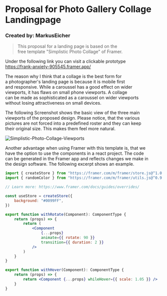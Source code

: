 # Proposal for Photo Gallery Collage Landingpage

### Created by: MarkusEicher

> This proposal for a landing page is based on the  
> free template "Simplistic Photo Collage" of Framer.  

Under the following link you can visit a clickable prototype  
https://frank-anxiety-905545.framer.app/

The reason why I think that a collage is the best form for  
a photographer's landing page is because it is mobile first  
and responsive. While a caroussel has a good effect on wider  
viewports, it has flaws on small phone viewports. A collage  
can be made as sophisticated as a caroussel on wider viewports  
without losing attractiveness on small devices.  

The following Screenshot shows the basic view of the three main  
viewports of the proposed design. Please notice, that the various  
pictures are not forced into a predefined roster and they can keep  
their original size. This makes them feel more natural.  

![Simplistic-Photo-Collage-Viewports](https://user-images.githubusercontent.com/83175378/198907069-5c0e855f-70e9-4dc3-88fe-fa46f180ee3a.PNG)

Another advantage when using Framer with this template is, that we  
have the option to use the components in a react project. The code  
can be generated in the Framer app and reflects changes we make in  
the design software. The following excerpt shows an example.

```jsx import type { ComponentType } from "react"
import { createStore } from "https://framer.com/m/framer/store.js@^1.0.0"
import { randomColor } from "https://framer.com/m/framer/utils.js@^0.9.0"

// Learn more: https://www.framer.com/docs/guides/overrides/

const useStore = createStore({
    background: "#0099FF",
})

export function withRotate(Component): ComponentType {
    return (props) => {
        return (
            <Component
                {...props}
                animate={{ rotate: 90 }}
                transition={{ duration: 2 }}
            />
        )
    }
}

export function withHover(Component): ComponentType {
    return (props) => {
        return <Component {...props} whileHover={{ scale: 1.05 }} />
    }
}
```

